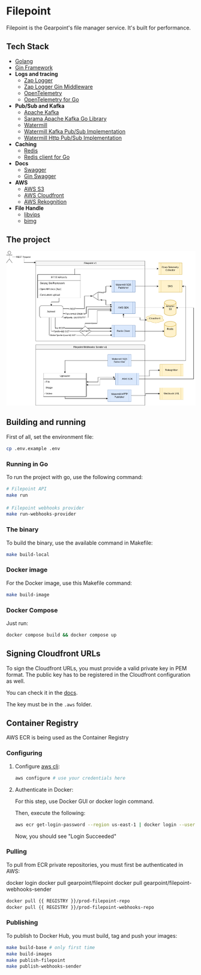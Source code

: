 # Filepoint

Filepoint is the Gearpoint's file manager service. It's built for performance.

## Tech Stack

- [Golang](https://go.dev/)
- [Gin Framework](https://gin-gonic.com/)
- **Logs and tracing**
  - [Zap Logger](https://github.com/uber-go/zap)
  - [Zap Logger Gin Middleware](https://github.com/gin-contrib/zap)
  - [OpenTelemetry](https://opentelemetry.io/)
  - [OpenTelemetry for Go](https://opentelemetry.io/docs/instrumentation/go/)
- **Pub/Sub and Kafka**
  - [Apache Kafka](https://kafka.apache.org/get-started)
  - [Sarama Apache Kafka Go Library](https://github.com/IBM/sarama)
  - [Watermill](https://github.com/ThreeDotsLabs/watermill)
  - [Watermill Kafka Pub/Sub Implementation](https://github.com/ThreeDotsLabs/watermill-kafka)
  - [Watermill Http Pub/Sub Implementation](https://github.com/ThreeDotsLabs/watermill-http)
- **Caching**
  - [Redis](https://redis.io/)
  - [Redis client for Go](https://github.com/redis/go-redis)
- **Docs**
  - [Swagger](https://swagger.io/)
  - [Gin Swagger](https://github.com/swaggo/gin-swagger)
- **AWS**
  - [AWS S3](https://docs.aws.amazon.com/s3/)
  - [AWS Cloudfront](https://aws.amazon.com/cloudfront/)
  - [AWS Rekognition](https://aws.amazon.com/rekognition/)
- **File Handle**
  - [libvips](https://github.com/libvips/libvips)
  - [bimg](https://github.com/h2non/bimg)

## The project

![Project](./docs/Filepoint.drawio.png)

## Building and running

First of all, set the environment file:

```sh
cp .env.example .env
```

### Running in Go

To run the project with go, use the following command:

```sh
# Filepoint API
make run

# Filepoint webhooks provider
make run-webhooks-provider
```

### The binary

To build the binary, use the available command in Makefile:

```sh
make build-local
```

### Docker image

For the Docker image, use this Makefile command:

```sh
make build-image
```

### Docker Compose

Just run:

```sh
docker compose build && docker compose up
```

## Signing Cloudfront URLs

To sign the Cloudfront URLs, you must provide a valid private key in PEM format. The public key has to be registered in the Cloudfront configuration as well.

You can check it in the [docs](https://docs.aws.amazon.com/AmazonCloudFront/latest/DeveloperGuide/private-content-trusted-signers.html).

The key must be in the ```.aws``` folder.

## Container Registry

AWS ECR is being used as the Container Registry

### Configuring

1. Configure [aws cli](https://aws.amazon.com/cli/):

    ```sh
    aws configure # use your credentials here
    ```

2. Authenticate in Docker:

    For this step, use Docker GUI or docker login command.

    Then, execute the following:

    ```sh
    aws ecr get-login-password --region us-east-1 | docker login --username AWS --password-stdin {{ REGISTRY }}
    ```

    Now, you should see "Login Succeeded"

### Pulling

To pull from ECR private repositories, you must first be authenticated in AWS:

docker login
docker pull gearpoint/filepoint
docker pull gearpoint/filepoint-webhooks-sender

```sh
docker pull {{ REGISTRY }}/prod-filepoint-repo
docker pull {{ REGISTRY }}/prod-filepoint-webhooks-repo
```

### Publishing

To publish to Docker Hub, you must build, tag and push your images:

```sh
make build-base # only first time
make build-images
make publish-filepoint
make publish-webhooks-sender
```

